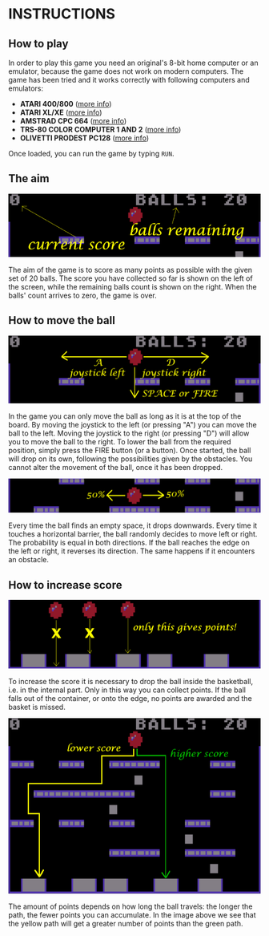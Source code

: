 # INSTRUCTIONS

## How to play

In order to play this game you need an original's 8-bit home computer or an emulator, because the game does not work on modern computers. The game has been tried and it works correctly with following computers and emulators:

  * **ATARI 400/800** ([more info](instructions-atari.md))
  * **ATARI XL/XE** ([more info](instructions-atarixl.md))
  * **AMSTRAD CPC 664** ([more info](instructions-cpc.md))
  * **TRS-80 COLOR COMPUTER 1 AND 2** ([more info](docs/instructions-coco.md))
  * **OLIVETTI PRODEST PC128** ([more info](docs/instructions-pc128op.md))

Once loaded, you can run the game by typing `RUN`.

## The aim

![score and balls](../pictures/istruzioni1.png)

The aim of the game is to score as many points as possible with the given set of 20 balls. The score you have collected so far is shown on the left of the screen, while the remaining balls count is shown on the right. When the balls' count arrives to zero, the game is over.

## How to move the ball

![moving the ball](../pictures/istruzioni5.png)

In the game you can only move the ball as long as it is at the top of the board. By moving the joystick to the left (or pressing "A") you can move the ball to the left. Moving the joystick to the right (or pressing "D") will allow you to move the ball to the right. To lower the ball from the required position, simply press the FIRE button (or a button). Once started, the ball will drop on its own, following the possibilities given by the obstacles. You cannot alter the movement of the ball, once it has been dropped.

![random direction](../pictures/istruzioni4.png)

Every time the ball finds an empty space, it drops downwards. Every time it touches a horizontal barrier, the ball randomly decides to move left or right. The probability is equal in both directions. If the ball reaches the edge on the left or right, it reverses its direction. The same happens if it encounters an obstacle.

## How to increase score

![catching the basket](../pictures/istruzioni2.png)

To increase the score it is necessary to drop the ball inside the basketball, i.e. in the internal part. Only in this way you can collect points. If the ball falls out of the container, or onto the edge, no points are awarded and the basket is missed.

![short path wins](../pictures/istruzioni3.png)

The amount of points depends on how long the ball travels: the longer the path, the fewer points you can accumulate. In the image above we see that the yellow path will get a greater number of points than the green path.